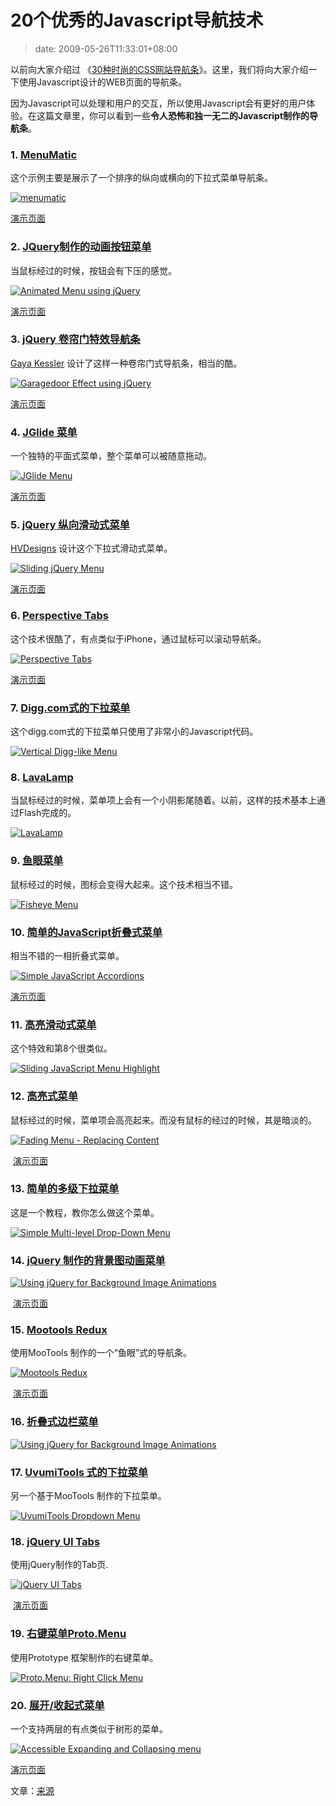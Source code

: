 # 20个优秀的Javascript导航技术
>date: 2009-05-26T11:33:01+08:00


以前向大家介绍过 《[30种时尚的CSS网站导航条](https://coolshell.cn/articles/562.html)》。这里，我们将向大家介绍一下使用Javascript设计的WEB页面的导航条。


因为Javascript可以处理和用户的交互，所以使用Javascript会有更好的用户体验。在这篇文章里，你可以看到一些**令人恐怖和独一无二的Javascript制作的导航条**。


### 1. [MenuMatic](http://greengeckodesign.com/projects/menumatic.aspx)


这个示例主要是展示了一个排序的纵向或横向的下拉式菜单导航条。


[![menumatic](http://images.sixrevisions.com/2009/04/29-02_menu_matic.jpg)](http://greengeckodesign.com/projects/menumatic/examples/vertical/)


[演示页面](http://greengeckodesign.com/projects/menumatic/examples/vertical/)



### 2. [JQuery制作的动画按钮菜单](http://www.shopdev.co.uk/blog/animated-menus-using-jquery/)


当鼠标经过的时候，按钮会有下压的感觉。


[![Animated Menu using jQuery](http://images.sixrevisions.com/2009/04/29-07_animated_menu.jpg)](http://www.shopdev.co.uk/blog/menuDemo.html)


[演示页面](http://www.shopdev.co.uk/blog/menuDemo.html)


### 3. [jQuery 卷帘门特效导航条](http://www.gayadesign.com/diy/jquery-convertion-garagedoor-effect-using-javascript/)


[Gaya Kessler](http://www.gayadesign.com/about/) 设计了这样一种卷帘门式导航条，相当的酷。


[![Garagedoor Effect using jQuery](http://images.sixrevisions.com/2009/04/29-01_garage_door.jpg)](http://www.gayadesign.com/scripts/jquerygaragedoor/)


[演示页面](http://www.gayadesign.com/scripts/jquerygaragedoor/)


### 4. [JGlide 菜单](http://sonicradish.com/labs/jGlideMenu/current/?src=ASL_LAB)


一个独特的平面式菜单，整个菜单可以被随意拖动。


[![JGlide Menu](http://images.sixrevisions.com/2009/04/29-18_jglide.jpg)](http://sonicradish.com/labs/jGlideMenu/current/static_demo.html)


[演示页面](http://sonicradish.com/labs/jGlideMenu/current/static_demo.html)


### 5. [jQuery 纵向滑动式菜单](http://hv-designs.co.uk/2009/02/17/sliding-jquery-menu/)


[HVDesigns](http://hv-designs.co.uk/) 设计这个下拉式滑动式菜单。


[![Sliding jQuery Menu](http://images.sixrevisions.com/2009/04/29-03_verticle_sliding.jpg)](http://www.hv-designs.co.uk/tutorials/sliding_menu/sliding_menu.html)


[演示页面](http://www.hv-designs.co.uk/tutorials/sliding_menu/sliding_menu.html)


### 6. [Perspective Tabs](http://www.mattweltman.com/sliding_tabs.html)


这个技术很酷了，有点类似于iPhone，通过鼠标可以滚动导航条。


[![Perspective Tabs](http://images.sixrevisions.com/2009/04/29-13_mootools_tabs.jpg)](http://www.mattweltman.com/sliding_tabs.html)


[演示页面](http://www.mattweltman.com/sliding_tabs.html)


### 7. [Digg.com式的下拉菜单](https://woork.blogspot.com/2008/01/simple-css-vertical-menu-digg-like.html)


这个digg.com式的下拉菜单只使用了非常小的Javascript代码。


[![Vertical Digg-like Menu](http://images.sixrevisions.com/2009/04/29-09_digg_like_menu.jpg)](https://woork.blogspot.com/2008/01/simple-css-vertical-menu-digg-like.html)


### 8. [LavaLamp](http://www.gmarwaha.com/blog/2007/08/23/lavalamp-for-jquery-lovers/)


当鼠标经过的时候，菜单项上会有一个小阴影尾随着。以前，这样的技术基本上通过Flash完成的。


[![LavaLamp](http://images.sixrevisions.com/2009/04/29-14_mootools_fancy_menu.jpg)](http://www.gmarwaha.com/blog/2007/08/23/lavalamp-for-jquery-lovers/)


### 9. [鱼眼菜单](http://marcgrabanski.com/pages/code/fisheye-menu)


鼠标经过的时候，图标会变得大起来。这个技术相当不错。


[![Fisheye Menu](http://images.sixrevisions.com/2009/04/29-17_fisheye.jpg)](http://marcgrabanski.com/pages/code/fisheye-menu)


### 10. [简单的JavaScript折叠式菜单](http://www.dezinerfolio.com/2007/07/19/simple-javascript-accordions/)


相当不错的一相折叠式菜单。


[![Simple JavaScript Accordions](http://images.sixrevisions.com/2009/04/29-04_javascript_accordian.jpg)](http://www.dezinerfolio.com/wp-content/uploads/accordemo/01.html)


[演示页面](http://www.dezinerfolio.com/wp-content/uploads/accordemo/01.html)


### 11. [高亮滑动式菜单](http://www.leigeber.com/2008/05/sliding-javascript-menu-highlight-1kb/)


这个特效和第8个很类似。


[![Sliding JavaScript Menu Highlight](http://images.sixrevisions.com/2009/04/29-08_highlight_menu.jpg)](http://www.leigeber.com/2008/05/sliding-javascript-menu-highlight-1kb/)


### 12. [高亮式菜单](https://css-tricks.com/learning-jquery-fading-menu-replacing-content/)


鼠标经过的时候，菜单项会高亮起来。而没有鼠标的经过的时候，其是暗淡的。


[![Fading Menu - Replacing Content](http://images.sixrevisions.com/2009/04/29-05_fading_menu.jpg)](https://css-tricks.com/examples/MenuFader/)


 [演示页面](https://css-tricks.com/examples/MenuFader/)


### 13. [简单的多级下拉菜单](http://javascript-array.com/scripts/simple_drop_down_menu/)


这是一个教程，教你怎么做这个菜单。


[![Simple Multi-level Drop-Down Menu](http://images.sixrevisions.com/2009/04/29-06_multil_level_drop_down.jpg)](http://javascript-array.com/scripts/simple_drop_down_menu/)


### 14. [jQuery 制作的背景图动画菜单](http://snook.ca/archives/javascript/jquery-bg-image-animations/)


[![Using jQuery for Background Image Animations](http://images.sixrevisions.com/2009/04/29-12_background_position.jpg)](http://snook.ca/technical/jquery-bg/)


 [演示页面](http://snook.ca/technical/jquery-bg/)


### 15. [Mootools Redux](http://www.chromasynthetic.com/blog/mootools-demo-redux/57/)


使用MooTools 制作的一个“鱼眼”式的导航条。


[![Mootools Redux](http://images.sixrevisions.com/2009/04/29-10_mootools_demo.jpg)](http://www.chromasynthetic.com/blog/uploads/mootools_nav_example.html)


 [演示页面](http://www.chromasynthetic.com/blog/uploads/mootools_nav_example.html)


### 16. [折叠式边栏菜单](http://berndmatzner.de/jquery/hoveraccordion/)


[![Using jQuery for Background Image Animations](http://images.sixrevisions.com/2009/04/29-11_hover_accordion.jpg)](http://berndmatzner.de/jquery/hoveraccordion/)


### 17. [UvumiTools 式的下拉菜单](http://tools.uvumi.com/dropdown.html)


另一个基于MooTools 制作的下拉菜单。


[![UvumiTools Dropdown Menu](http://images.sixrevisions.com/2009/04/29-15_uvumitools%20_menu.jpg)](http://tools.uvumi.com/dropdown.html)


### 18. [jQuery UI Tabs](http://stilbuero.de/jquery/tabs_3/)


使用jQuery制作的Tab页.


[![jQuery UI Tabs](http://images.sixrevisions.com/2009/04/29-16_jquery_ui_tabs.jpg)](http://stilbuero.de/jquery/tabs_3/)


 [演示页面](http://stilbuero.de/jquery/tabs_3/)


### 19. [右键菜单Proto.Menu](http://yura.thinkweb2.com/scripting/contextMenu/)


使用Prototype 框架制作的右键菜单。


[![Proto.Menu: Right Click Menu](http://images.sixrevisions.com/2009/04/29-19_right_click.jpg)](http://yura.thinkweb2.com/scripting/contextMenu/)


### 20. [展开/收起式菜单](http://www.456bereastreet.com/archive/200705/accessible_expanding_and_collapsing_menu/)


一个支持两层的有点类似于树形的菜单。


[![Accessible Expanding and Collapsing menu](http://images.sixrevisions.com/2009/04/29-20_exp_col_menu.jpg)](http://www.456bereastreet.com/lab/accessible-expanding-collapsing-menu/)


[演示页面](http://www.456bereastreet.com/lab/accessible-expanding-collapsing-menu/)


文章：[来源](http://sixrevisions.com/javascript/20-excellent-javascript-navigation-techniques-and-examples/)


